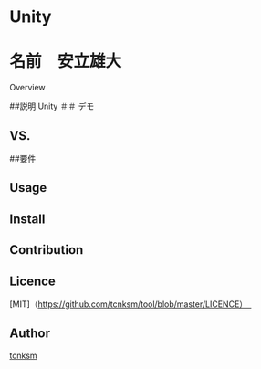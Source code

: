 # Unity

名前　安立雄大
====

Overview

##説明
Unity
＃＃ デモ

## VS. 

##要件　

## Usage

## Install

## Contribution

## Licence

[MIT]（https://github.com/tcnksm/tool/blob/master/LICENCE）　

## Author

[tcnksm](https://github.com/tcnksm)
